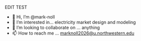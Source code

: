 EDIT TEST
- 👋 Hi, I’m @mark-noll
- 👀 I’m interested in... electricity market design and modeling
- 💞️ I’m looking to collaborate on ... anything
- 📫 How to reach me ... marknoll2026@u.northwestern.edu

<!---
mark-noll/mark-noll is a ✨ special ✨ repository because its `README.md` (this file) appears on your GitHub profile.
You can click the Preview link to take a look at your changes.
--->

